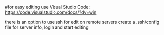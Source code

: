 #for easy editing use Visual Studio Code:
https://code.visualstudio.com/docs/?dv=win

there is an option to use ssh for edit on remote servers
create  a .ssh/config
file for server info, login and start editing

